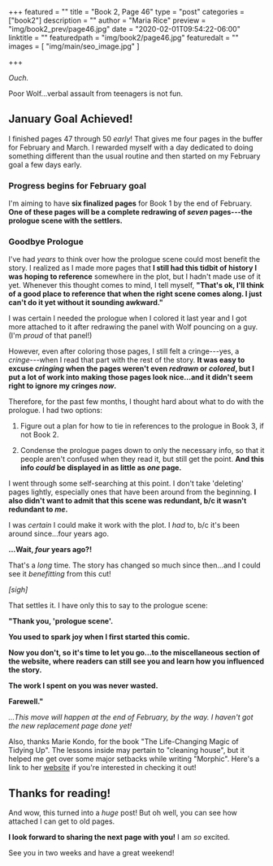 +++
featured = ""
title = "Book 2, Page 46"
type = "post"
categories = ["book2"]
description = ""
author = "Maria Rice"
preview = "img/book2_prev/page46.jpg"
date = "2020-02-01T09:54:22-06:00"
linktitle = ""
featuredpath = "img/book2/page46.jpg"
featuredalt = ""
images = [ "img/main/seo_image.jpg" ]

+++

_Ouch._

Poor Wolf...verbal assault from teenagers is not fun.

## January Goal Achieved! 

I finished pages 47 through 50 _early_! 
That gives me four pages in the buffer for February and March. 
I rewarded myself with a day dedicated to doing something different than the usual routine and then started on my February goal a few days early. 

### Progress begins for February goal

I'm aiming to have **six finalized pages** for Book 1 by the end of February. 
**One of these pages will be a complete redrawing of _seven_ pages---the prologue scene with the settlers.**

### Goodbye Prologue

I've had _years_ to think over how the prologue scene could most benefit the story. 
I realized as I made more pages that **I still had this tidbit of history I was hoping to reference** somewhere in the plot, but I hadn't made use of it yet.
Whenever this thought comes to mind, I tell myself, **"That's ok, I'll think of a good place to reference that when the right scene comes along. I just can't do it yet without it sounding awkward."**

I was certain I needed the prologue when I colored it last year and I got more attached to it after redrawing the panel with Wolf pouncing on a guy. (I'm _proud_ of that panel!)

However, even after coloring those pages, I still felt a cringe---yes, a _cringe_---when I read that part with the rest of the story. 
**It was easy to excuse _cringing_ when the pages weren't even _redrawn_ or _colored_, but I put a lot of work into making those pages look nice...and it didn't seem right to ignore my cringes _now_.**

Therefore, for the past few months, I thought hard about what to do with the prologue. 
I had two options:

1) Figure out a plan for how to tie in references to the prologue in Book 3, if not Book 2. 

2) Condense the prologue pages down to only the necessary info, so that it people aren't confused when they read it, but still get the point. **And this info _could_ be displayed in as little as _one_ page.**

I went through some self-searching at this point. I don't take 'deleting' pages lightly, especially ones that have been around from the beginning. **I also didn't want to admit that this scene was redundant, b/c it wasn't redundant to _me_.**

I was _certain_ I could make it work with the plot. I _had_ to, b/c it's been around since...four years ago.

**...Wait, _four_ years ago?!**

That's a _long_ time. 
The story has changed so much since then...and I could see it _benefitting_ from this cut! 

_[sigh]_

That settles it. I have only this to say to the prologue scene:

**"Thank you, 'prologue scene'.**

**You used to spark joy when I first started this comic.**

**Now you don't, so it's time to let you go...to the miscellaneous section of the website, where readers can still see you and learn how you influenced the story.**

**The work I spent on you was never wasted.**

**Farewell."**

_...This move will happen at the end of February, by the way. I haven't got the new replacement page done yet!_

Also, thanks Marie Kondo, for the book "The Life-Changing Magic of Tidying Up". 
The lessons inside may pertain to "cleaning house", but it helped me get over some major setbacks while writing "Morphic". 
Here's a link to her [website](http://www.mariekondobooks.com/) if you're interested in checking it out!

## Thanks for reading!

And wow, this turned into a _huge_ post! But oh well, you can see how attached I can get to old pages. 

**I look forward to sharing the next page with you!** I am _so_ excited. 

See you in two weeks and have a great weekend! 



